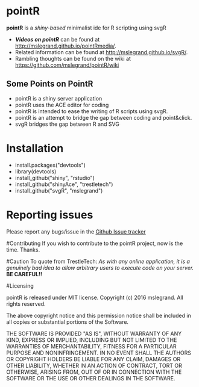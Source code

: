# pointR

**pointR** is a *shiny-based* minimalist ide for R scripting using svgR
- ***Videos on pointR*** can be found at http://mslegrand.github.io/pointRmedia/.
- Related information can be found at http://mslegrand.github.io/svgR/.
- Rambling thoughts can be found on the wiki at https://github.com/mslegrand/pointR/wiki

## Some Points on PointR
-  pointR is a shiny server application
-  pointR uses the ACE editor for coding
-  pointR is intended to ease the writing of R scripts using svgR.
-  pointR is an attempt to bridge the gap between coding and point&click.
-  svgR bridges the gap between R and SVG

  
# Installation
- install.packages("devtools")
- library(devtools)
- install_github("shiny", "rstudio")
- install_github("shinyAce", "trestletech")
- install_github("svgR", "mslegrand")

# Reporting issues
Please report any bugs/issue in the 
[Github Issue tracker](https://github.com/mslegrand/pointR)

#Contributing
If you wish to contribute to the pointR project, now is the time. Thanks.

#Caution
To quote from TrestleTech: *As with any online application, it is a genuinely bad idea to allow arbitrary users to execute code on your server.* **BE CAREFUL!!**

#Licensing

pointR is released under MIT license. Copyright (c) 2016 mslegrand. All rights reserved.

The above copyright notice and this permission notice shall be included in all copies or substantial portions of the Software.

THE SOFTWARE IS PROVIDED "AS IS", WITHOUT WARRANTY OF ANY KIND, EXPRESS OR IMPLIED, INCLUDING BUT NOT LIMITED TO THE WARRANTIES OF MERCHANTABILITY, FITNESS FOR A PARTICULAR PURPOSE AND NONINFRINGEMENT. IN NO EVENT SHALL THE AUTHORS OR COPYRIGHT HOLDERS BE LIABLE FOR ANY CLAIM, DAMAGES OR OTHER LIABILITY, WHETHER IN AN ACTION OF CONTRACT, TORT OR OTHERWISE, ARISING FROM, OUT OF OR IN CONNECTION WITH THE SOFTWARE OR THE USE OR OTHER DEALINGS IN THE SOFTWARE.
